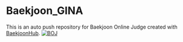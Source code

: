 # Baekjoon_GINA
This is an auto push repository for Baekjoon Online Judge created with [BaekjoonHub](https://github.com/BaekjoonHub/BaekjoonHub).
[![BOJ](https://bojstat.vulcan.site/wlskrla7?v=3)](https://www.acmicpc.net/user/wlskrla7)
